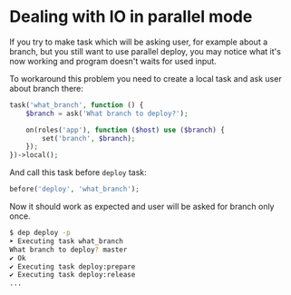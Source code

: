 # Dealing with IO in parallel mode

If you try to make task which will be asking user, for example about a branch,
but you still want to use parallel deploy, you may notice what it's now working and program doesn't waits for used input.

To workaround this problem you need to create a local task and ask user about branch there:

~~~php
task('what_branch', function () {
    $branch = ask('What branch to deploy?');

    on(roles('app'), function ($host) use ($branch) {
        set('branch', $branch);
    });
})->local();
~~~

And call this task before `deploy` task:

~~~php
before('deploy', 'what_branch');
~~~

Now it should work as expected and user will be asked for branch only once.

~~~sh
$ dep deploy -p
➤ Executing task what_branch
What branch to deploy? master
✔ Ok
✔ Executing task deploy:prepare
✔ Executing task deploy:release
...
~~~
